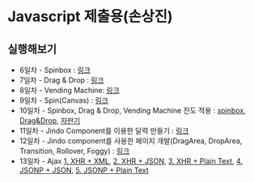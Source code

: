 Javascript 제출용(손상진)
===========================

실행해보기
--------------------------------------

- 6일차 - Spinbox : [링크](http://sjworks.github.com/javascript/day6/demo.html)
- 7일차 - Drag & Drop : [링크](http://sjworks.github.com/javascript/day7/demo.html)
- 8일차 - Vending Machine: [링크](http://sjworks.github.com/javascript/day8/demo.html)
- 9일차 - Spin(Canvas) : [링크](http://sjworks.github.com/javascript/day9/demo.html)
- 10일차 - Spinbox, Drag & Drop, Vending Machine 진도 적용 : [spinbox](http://sjworks.github.com/javascript/day10/spinbox.jindo/demo.html), [Drag&Drop](http://sjworks.github.com/javascript/day10/drag_n_drop.jindo/demo.html), [자판기](http://sjworks.github.com/javascript/day10/vending_machine.jindo/demo.html)
- 11일차 - Jindo Component를 이용한 달력 만들기 : [링크](http://sjworks.github.com/javascript/day11/demo.html)
- 12일차 - Jindo component를 사용한 페이지 개발(DragArea, DropArea, Transition, Rollover, Foggy) : [링크](http://sjworks.github.com/javascript/day12/demo.html)
- 13일차 - Ajax [1. XHR + XML](http://sjworks.github.com/javascript/day13_ajax/xhr+xml.html), [2. XHR + JSON](http://sjworks.github.com/javascript/day13_ajax/xhr+json.html), [3. XHR + Plain Text](http://sjworks.github.com/javascript/day13_ajax/xhr+plaintext.html), [4. JSONP + JSON](http://sjworks.github.com/javascript/day13_ajax/jsonp+json.html), [5. JSONP + Plain Text](http://sjworks.github.com/javascript/day13_ajax/jsonp+plaintext.html)
